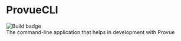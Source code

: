# ProvueCLI
![Build badge](https://ci.appveyor.com/api/projects/status/yfi251r9ahygs420?svg=true)    
The command-line application that helps in development with Provue
